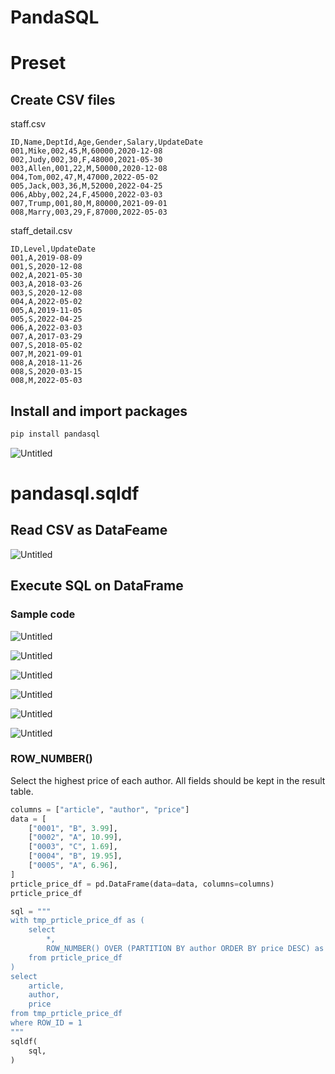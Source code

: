 # PandaSQL

# Preset

## Create CSV files

staff.csv

```
ID,Name,DeptId,Age,Gender,Salary,UpdateDate
001,Mike,002,45,M,60000,2020-12-08
002,Judy,002,30,F,48000,2021-05-30
003,Allen,001,22,M,50000,2020-12-08
004,Tom,002,47,M,47000,2022-05-02
005,Jack,003,36,M,52000,2022-04-25
006,Abby,002,24,F,45000,2022-03-03
007,Trump,001,80,M,80000,2021-09-01
008,Marry,003,29,F,87000,2022-05-03

```

staff_detail.csv

```
ID,Level,UpdateDate
001,A,2019-08-09
001,S,2020-12-08
002,A,2021-05-30
003,A,2018-03-26
003,S,2020-12-08
004,A,2022-05-02
005,A,2019-11-05
005,S,2022-04-25
006,A,2022-03-03
007,A,2017-03-29
007,S,2018-05-02
007,M,2021-09-01
008,A,2018-11-26
008,S,2020-03-15
008,M,2022-05-03

```

## Install and import packages

```bash
pip install pandasql
```

![Untitled](pandasql%20884f6dfff1fc4b9093ec72272414ad82/Untitled.png)

# pandasql.sqldf

## Read CSV as DataFeame

![Untitled](pandasql%20884f6dfff1fc4b9093ec72272414ad82/Untitled%201.png)

## Execute SQL on DataFrame

### Sample code

![Untitled](pandasql%20884f6dfff1fc4b9093ec72272414ad82/Untitled%202.png)

![Untitled](pandasql%20884f6dfff1fc4b9093ec72272414ad82/Untitled%203.png)

![Untitled](pandasql%20884f6dfff1fc4b9093ec72272414ad82/Untitled%204.png)

![Untitled](pandasql%20884f6dfff1fc4b9093ec72272414ad82/Untitled%205.png)

![Untitled](pandasql%20884f6dfff1fc4b9093ec72272414ad82/Untitled%206.png)

![Untitled](pandasql%20884f6dfff1fc4b9093ec72272414ad82/Untitled%207.png)

### ROW_NUMBER()

Select the highest price of each author. All fields should be kept in the result table.

```python
columns = ["article", "author", "price"]
data = [
    ["0001", "B", 3.99],
    ["0002", "A", 10.99],
    ["0003", "C", 1.69],
    ["0004", "B", 19.95],
    ["0005", "A", 6.96],
]
prticle_price_df = pd.DataFrame(data=data, columns=columns)
prticle_price_df
```

```python
sql = """
with tmp_prticle_price_df as (
    select
        *,
        ROW_NUMBER() OVER (PARTITION BY author ORDER BY price DESC) as ROW_ID
    from prticle_price_df
)
select
    article,
    author,
    price
from tmp_prticle_price_df
where ROW_ID = 1
"""
sqldf(
    sql,
)
```